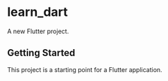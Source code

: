 # learn_dart

A new Flutter project.

## Getting Started

This project is a starting point for a Flutter application.

 
 
